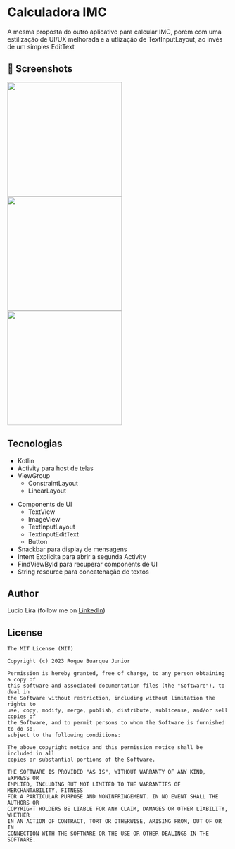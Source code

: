 # Calculadora IMC
A mesma proposta do outro aplicativo para calcular IMC, porém com uma estilização de UI/UX melhorada e a utlização de TextInputLayout, ao invés de um simples EditText

## :camera_flash: Screenshots
<img src="https://github.com/lucioliravs/BMICalculator/assets/150512943/3e2e2c9e-e2f9-4e9e-95fd-4b99c36631aa" width=260 />
<img src="https://github.com/lucioliravs/BMICalculator/assets/150512943/2031187d-0faf-4015-b840-f6737c662726" width=260 />
<img src="https://github.com/lucioliravs/BMICalculator/assets/150512943/f1abec6e-4441-4b2a-a646-3d945eec1b79" width=260 />

## Tecnologias
* Kotlin
* Activity para host de telas
* ViewGroup
    * ConstraintLayout
    * LinearLayout
- Components de UI
    - TextView
    - ImageView
    - TextInputLayout
    - TextInputEditText
    - Button
- Snackbar para display de mensagens
- Intent Explicita para abrir a segunda Activity
- FindViewById para recuperar components de UI
- String resource para concatenação de textos

## Author
Lucio Lira (follow me on [LinkedIn](https://www.linkedin.com/in/lucioliravs/))

## License
```
The MIT License (MIT)

Copyright (c) 2023 Roque Buarque Junior

Permission is hereby granted, free of charge, to any person obtaining a copy of
this software and associated documentation files (the "Software"), to deal in
the Software without restriction, including without limitation the rights to
use, copy, modify, merge, publish, distribute, sublicense, and/or sell copies of
the Software, and to permit persons to whom the Software is furnished to do so,
subject to the following conditions:

The above copyright notice and this permission notice shall be included in all
copies or substantial portions of the Software.

THE SOFTWARE IS PROVIDED "AS IS", WITHOUT WARRANTY OF ANY KIND, EXPRESS OR
IMPLIED, INCLUDING BUT NOT LIMITED TO THE WARRANTIES OF MERCHANTABILITY, FITNESS
FOR A PARTICULAR PURPOSE AND NONINFRINGEMENT. IN NO EVENT SHALL THE AUTHORS OR
COPYRIGHT HOLDERS BE LIABLE FOR ANY CLAIM, DAMAGES OR OTHER LIABILITY, WHETHER
IN AN ACTION OF CONTRACT, TORT OR OTHERWISE, ARISING FROM, OUT OF OR IN
CONNECTION WITH THE SOFTWARE OR THE USE OR OTHER DEALINGS IN THE SOFTWARE.
```
